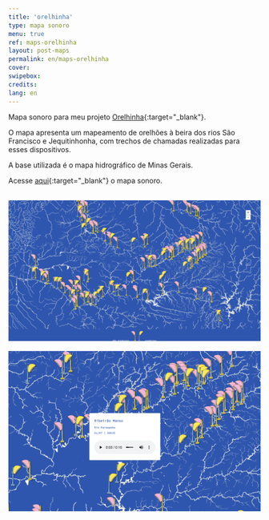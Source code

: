 ```yaml
---
title: 'orelhinha'
type: mapa sonoro
menu: true
ref: maps-orelhinha
layout: post-maps
permalink: en/maps-orelhinha
cover: 
swipebox: 
credits: 
lang: en
---
```



Mapa sonoro para meu projeto [Orelhinha](../orelhinha){:target="_blank"}.

O mapa apresenta um mapeamento de orelhões à beira dos rios São Francisco e Jequitinhonha, com trechos de chamadas realizadas para esses dispositivos.

A base utilizada é o mapa hidrográfico de Minas Gerais. 

Acesse [aqui](../mapa-orelhinha){:target="_blank"} o mapa sonoro.
<br><br>

<img src="../assets/posts/maps-orelhinha.png" class="img-border">
<br><br>

  
<img src="../assets/posts/maps-orelhinha_2.png" class="img-border">
<br><br>



